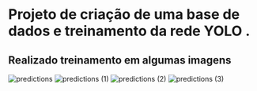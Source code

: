 # Projeto de criação de uma base de dados e treinamento da rede YOLO . 

## Realizado treinamento em algumas imagens

![predictions](https://github.com/user-attachments/assets/52f5b43e-aa40-4926-bd14-cebdd0c575ba)
![predictions (1)](https://github.com/user-attachments/assets/fdf3c179-1be3-4236-9ce9-4f86727284b0)
![predictions (2)](https://github.com/user-attachments/assets/33249cc7-171a-421e-9b92-96c5d8cec0c4)
![predictions (3)](https://github.com/user-attachments/assets/b43a7775-9a90-46e8-af5f-1bbf2493324f)

